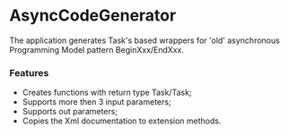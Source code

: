 # AsyncCodeGenerator
The application generates Task's based wrappers for 'old' asynchronous Programming Model pattern BeginXxx/EndXxx.

### Features
- Creates functions with return type Task/Task<T>;
- Supports more then 3 input parameters;
- Supports out parameters;
- Copies the Xml documentation to extension methods.
